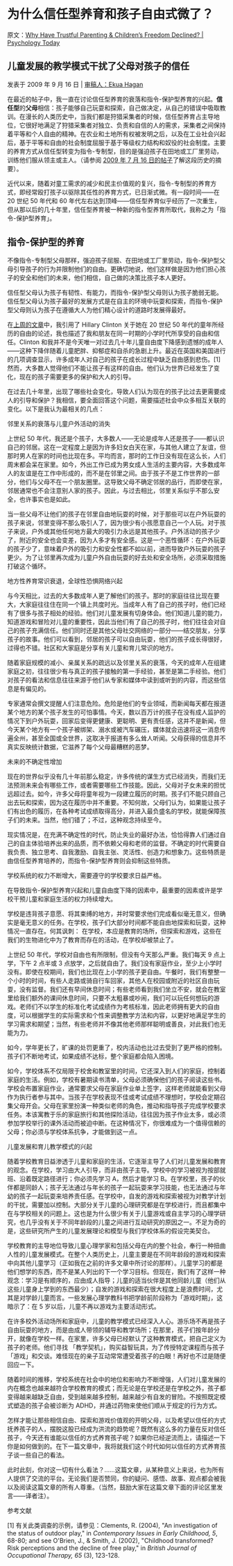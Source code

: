 # 为什么信任型养育和孩子自由式微了？

原文：[Why Have Trustful Parenting & Children’s Freedom Declined? | Psychology Today](https://www.psychologytoday.com/us/blog/freedom-learn/200907/why-have-trustful-parenting-children-s-freedom-declined)

## 儿童发展的教学模式干扰了父母对孩子的信任

发表于 2009 年 9 月 16 日 | [审稿人：Ekua Hagan](https://www.psychologytoday.com/us/docs/editorial-process)

在最近的帖子中，我一直在讨论信任型养育的衰落和指令-保护型养育的兴起。**信任型**的**父母**相信：孩子能够自己玩耍和探索，自己做决定，从自己的错误中吸取教训。在漫长的人类历史中，当我们都是狩猎采集者的时候，信任型养育占主导地位，它很好地满足了狩猎采集者对独立、负责和自信的人的需求，采集者之间保持着平等和个人自由的精神。在农业和土地所有权被发明之后，以及在工业社会兴起后，基于平等和自由的社会制度屈服于基于等级权力结构和奴役的社会制度。主要的养育方式从信任型转变为指令-专制型，目的是强迫孩子在田地或工厂里劳动，训练他们服从领主或主人。（请参阅 [2009 年 7 月 16 日的帖子](https://www.psychologytoday.com/us/blog/freedom-learn/200907/trustful-parenting-its-downfall-and-potential-renaissance)了解这段历史的摘要）。

近代以来，随着对童工需求的减少和民主价值观的复兴，指令-专制型的养育方式，即经常殴打孩子以驱除其任性的养育方式，已日渐式微。有一段时间——在 20 世纪 50 年代和 60 年代左右达到顶峰——信任型养育似乎经历了一次重生，但从那以后的几十年里，信任型养育被一种新的指令型养育所取代，我称之为「指令-保护型养育」。

## 指令-保护型的养育

不像指令-专制型父母那样，强迫孩子屈服、在田地或工厂里劳动，指令-保护型父母引导孩子的行为并限制他们的自由。更确切地说，他们这样做是因为他们担心孩子的安全和他们的未来，他们相信，自己做的决策比孩子本人更好。

信任型父母认为孩子有韧性、有能力，而指令-保护型父母则认为孩子脆弱无能。信任型父母认为孩子最好的发展方式是在自主的环境中玩耍和探索，而指令-保护型父母则认为孩子在遵循大人为他们精心设计的道路时发展得最好。

在[上周的文章](http://www.psychologytoday.com/blog/freedom-learn/200907/hillary-clinton-s-and-my-wonderful-childhoods-trustful-parenting-continued)中，我引用了 Hillary Clinton 关于她在 20 世纪 50 年代的童年所经历的自由的论述，我也描述了我和朋友在同一时期的小学时代所享受的自由和信任。Clinton 和我并不是今天唯一对过去几十年儿童自由度下降感到遗憾的成年人——这种下降伴随着儿童肥胖、抑郁症和自杀的急剧上升。最近在英国和美国进行的几项调查显示，许多成年人对自己的孩子在成长过程中缺乏自由感到悲伤。[1]然而，大多数人觉得他们不能让孩子有这样的自由。他们认为世界已经发生了变化，现在的孩子需要更多的保护和大人的引导。

在过去几十年里，出现了哪些社会变化，导致人们认为现在的孩子比过去更需要成人的引导和保护？我相信，要全面回答这个问题，需要描述社会中众多相互关联的变化。以下是我认为最相关的几点：

邻里关系的衰落与儿童户外活动的消失

上世纪 50 年代，我还是个孩子，大多数人——无论是成年人还是孩子——都认识自己的邻居。这在一定程度上是因为许多妇女白天在家，与其他人建立了友谊，但那时男人在家的时间也比现在多。平均而言，那时的工作日没有现在这么长，人们周末都会呆在家里。如今，外出工作已成为男女成人生活的主要内容，大多数成年人的友谊是在工作中形成的，而不是在邻里之间。由于孩子不是工作世界的一部分，他们与父母不在一个朋友圈里。这导致父母不确定邻居的品行，而即使在家，邻居通常也不会注意别人家的孩子。因此，与过去相比，邻里关系似乎不那么安全，也许事实也是如此。

当一些父母不让他们的孩子在邻里自由地玩耍的时候，对于那些可以在户外玩耍的孩子来说，邻里变得不那么吸引人了，因为很少有小孩愿意自己一个人玩。对于孩子来说，户外或其他任何地方最大的吸引力永远是其他孩子。户外活动的孩子少了，附近的安全也会变差，因为人多才有安全感。这是一个恶性循环：在户外玩耍的孩子少了，意味着户外的吸引力和安全性都不如以前，进而导致户外玩耍的孩子更少。为了让邻里再次成为儿童户外自由玩耍的好去处和安全场所，必须采取措施打破这个循环。

地方性养育常识衰退，全球性恐惧网络兴起

与今天相比，过去的大多数成年人更了解他们的孩子。那时的家庭往往比现在要大，大家庭往往住在同一个镇上共度时光。当成年人有了自己的孩子时，他们已经有了很多与孩子相处的经验。他们对儿童发展有切身体会。他们知道儿童的能力，知道游戏和冒险对儿童的重要性，因此当他们有了自己的孩子时，他们往往会对自己的孩子充满信任。他们同时还是其他父母社交网络的一部分——结交朋友，分享孩子的故事。他们可以看到，邻居的孩子可以自由玩耍，他们的孩子成长得很好，过得也不错。社区和大家庭是分享有关儿童和育儿常识的地方。

随着家庭规模的减小、亲属关系的疏远以及邻里关系的衰落，今天的成年人在组建家庭之初，往往很少有与真正的孩子接触的第一手经验，甚至是第二手经验。他们对孩子的看法和信息往往来源于他们从专家和媒体中读到或听到的内容，而这些信息是有偏见的。

专家通常会撰文提醒人们注意危险。危险是他们的专业领域，而新闻每天都在报道某个地方的某个孩子发生的可怕事情。今天，数以百万计的孩子在没有成人监护的情况下到户外玩耍，回家后变得更健康、更聪明、更有责任感，这并不是新闻，但今天某个地方有一个孩子被绑架、溺水或被汽车碾压，媒体就会迅速将这一消息传遍全州，甚至全国或全世界，这取决于报道有多么耸人听闻。父母获得的信息并不真实反映统计数据，它滋养了每个父母最糟糕的恶梦。

未来的不确定性增加

现在的世界似乎没有几十年前那么稳定，许多传统的谋生方式已经消失，而我们无法预测未来会有哪些工作，或者需要哪些工作技能。因此，父母对子女未来的担忧远超过去。如今，许多父母将童年视为一段建立履历的时期。孩子们不能只顾自己出去玩和探索，因为这在履历中并不重要。不知何故，父母们认为，如果能让孩子们有出色的履历，在各种考试成绩取得高分，并进入最负盛名的学校，就能保障孩子们的未来。当然，他们错了；不过，这种观念持续至今。

现实情况是，在充满不确定性的时代，防止失业的最好办法，恰恰得靠人们通过自己的自主体验培养出来的品质，而不依赖父母和老师的监督。不确定的时代需要自我负责、独立思考、自我激励、自我主张、灵活性、创造力和想象力。这些特质是由信任型养育培养的，而指令-保护型养育则会抑制这些特质。

学校系统的权力不断增大，需要遵守的学校要求日益严格。

在导致指令-保护型养育兴起和儿童自由度下降的因素中，最重要的因素或许是学校干预儿童和家庭生活的权力持续增大。

学校是违背孩子意愿、将其束缚的地方，并时常要求他们完成看似毫无意义，但确实是毫无意义的任务。在学校，孩子们大部分时间都不能自由地探索和玩耍，这种情况一直存在。何其讽刺： 在学校，本应是教育的场所，但探索和游戏，这些在我们的生物进化中为了教育而存在的活动，在学校却被禁止了。

上世纪 50 年代，学校对自由也有所限制，但没有今天那么严重。我们每天 9 点上学，下午 2 点半或 3 点放学，之后就自由了。我们没有家庭作业，至少上小学时没有。即使在校期间，我们也比现在上小学的孩子更自由。午餐时，我们有整整一个小时的时间，有些人走路或骑自行车回家，其他人在校园或附近的社区自由玩耍，没有监督。我们还有早间休息时间；有些老师看到我们坐立不安，就会在教室里给我们额外的课间休息时间，只要不太粗暴或吵闹，我们可以玩任何想玩的游戏。老师们不以学生的标准化考试成绩作为考核标准，因此老师拥有更大的自由度，可以根据学生的实际需求和个性来调整教学方法和内容，以更好地满足学生的学习需求和期望；当然，有些老师并不像其他老师那样聪明或善良，对此我们也无能为力。

如今，学年更长了，旷课的处罚更重了，校内活动也比过去受到了更严格的控制。孩子们不断地考试，如果成绩不达标，整个家庭都会陷入困境。

如今，学校体系不仅局限于校舍和教室里的时间，它还深入到人们的家庭，控制着家庭的生活。例如，学校有暑期读书清单，父母必须确保他们的孩子阅读这些书。学校会布置家庭作业，通常要求父母在家庭作业单上签字，这样老师就能看到父母作为执行者参与其中。当孩子在学校表现不佳或考试成绩不理想时，学校会定期召集父母开会。父母在家里扮演一种类似老师的角色，推动和指导孩子完成学校要求任务。本该寓教于乐的家庭旅行和其他探险活动，往往因为孩子作业太多，或必须参加学校举行的课外活动而被迫中断。在这种情况下，你很难成为一个值得信赖的父母；你必须与学校体系抗争，才能做到这一点。

儿童发展和育儿教学模式的兴起

随着学校教育日益渗透于儿童和家庭的生活，它逐渐主导了人们对儿童发展和教育的观念。在学校，学习由大人引导，而非由孩子主导。学校中的学习被视为按部就班、沿着既定路径进行；你必须先学习 A，然后才能学习 B。在学校里，孩子的伙伴都是同龄人；孩子无法通过与年长的孩子一起玩耍来学习技能，也无法通过与年幼的孩子一起玩耍来培养责任感。在学校中，自发的游戏和探索被视为对教学计划的干扰，需要加以控制。大部分关于儿童的心理研究都是在学校进行，而且都集中在与学校相关的问题上。这也是为什么很少有关于儿童游戏或自主学习的心理学研究，也几乎没有关于不同年龄段的儿童之间进行互动研究的原因之一。不足为奇的是，这些研究所产生的儿童发展理论和模型与我们学校体系的假设完美契合。

学校教育的主导地位导致儿童心理学家和包括父母在内的整个社会，奉行一种扭曲人性的儿童发展模式。在整个人类历史上，儿童主要是在不同年龄段的游戏和探索中向其他儿童学习（正如我在之前的许多文章中所讨论的那样）。儿童学习的都是他们想学的东西，而不是某人列出的下一个学习目标。但现在，我们有了这样一种观念：学习是有顺序的，应由成人指导；儿童的适当伙伴是其他同龄儿童（他们从这些儿童身上学到的东西最少）；自发的游戏和探索在很大程度上是浪费时间，尤其是对学龄儿童而言。一些发展心理学教科书把学龄前阶段称为「游戏时期」，这暗示了：在 5 岁以后，儿童不再以游戏为主要活动形式。

在许多校外活动场所和家庭中，儿童的教学模式已经深入人心。游乐场不再是孩子自由玩耍的地方，而是由成人带领的辅导和教学场所；在那里，孩子们按年龄分开，就像在学校一样。在家里，许多父母已经默认了这种教育模式，把自己定义为孩子的老师。他们寻找 「教学契机」，购买益智玩具，为了传授特定课程而与孩子「游戏」和交谈。难怪现在的亲子互动常常遭受着孩子的白眼！再好也不过是随便回应一下。

随着时间的推移，学校系统在社会中的地位和影响力不断增强，人们对儿童发展的内在概念也越来越符合学校教育的模式；而无论是在学校还是在学校之外，孩子都变得越来越缺乏自由，受到越来越多控制，越来越少有自发的冒险。不按照既定模式塑造的孩子会被诊断为 ADHD，并通过药物来使他们顺从于规定的行为方式。

怎样才能让那些相信自由、探索和游戏价值观的开明父母，以及希望以信任的方式抚养孩子的人，摆脱这股已经成为洪流的趋势呢？既然有这么多的力量在反对信任孩子，今天还有谁能以信任的方式养育孩子呢？如果你已经逆流而上，请描述一下你是如何做到的。在下一篇文章中，我将就我们这个时代如何以信任的方式养育孩子谈一些自己的看法。

此时此刻，你对这一切有什么看法？……这篇文章，从某种意义上来说，也为所有人提供了交流的平台。无论我们是否赞同，你的疑问、感悟、故事、观点都会被我以及阅读这篇文章的所有人尊重。（当然，鼓励大家在这篇文章下面的评论区里发言——译者注）。

参考文献

[1] 有关此类调查的示例，请参见：Clements, R. (2004), "An investigation of the status of outdoor play," in *Contemporary Issues in Early Childhood, 5*, 68-80; and see O'Brien, J., & Smith, J. (2002), "Childhood transformed? Risk perceptions and the decline of free play," in *British Journal of Occupational Therapy, 65* (3), 123-128.